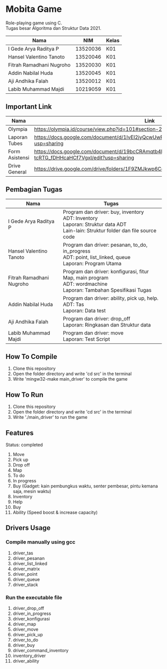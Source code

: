 # Mobita Game
Role-playing game using C. <br>
Tugas besar Algoritma dan Struktur Data 2021.

Nama | NIM | Kelas
--- | --- | --- 
I Gede Arya Raditya P | 13520036 | K01 
Hansel Valentino Tanoto | 13520046 | K01 
Fitrah Ramadhani Nugroho | 13520030 | K01 
Addin Nabilal Huda | 13520045 | K01 
Aji Andhika Falah | 13520012 | K01 
Labib Muhammad Majdi | 10219059 | K01 

## Important Link
Nama | Link 
--- | --- 
Olympia | https://olympia.id/course/view.php?id=101#section-2  
Laporan Tubes | https://docs.google.com/document/d/1IvEI2jyQcwUwPL1SW3IiQymsRt1lKr02ppNrqrMn3sM/edit?usp=sharing 
Form Asistensi | https://docs.google.com/document/d/19bcCRAmqtb4Ipg7mcIXh14-tcRTG_fDHHcaHCf7VgxI/edit?usp=sharing 
Drive General | https://drive.google.com/drive/folders/1F9ZMJkwp6CqOKKLyZvfg7MpT1Xmx2UxH?usp=sharing

## Pembagian Tugas
Nama | Tugas
--- | ---
I Gede Arya Raditya P | Program dan driver: buy, inventory <br> ADT: Inventory <br> Laporan: Struktur data ADT <br> Lain-lain: Struktur folder dan file source code |
Hansel Valentino Tanoto | Program dan driver: pesanan, to_do, in_progress <br> ADT: point, list_linked, queue <br> Laporan: Program Utama |
Fitrah Ramadhani Nugroho | Program dan driver: konfigurasi, fitur Map, main program <br> ADT: wordmachine <br> Laporan: Tambahan Spesifikasi Tugas |
Addin Nabilal Huda | Program dan driver: ability, pick up, help. <br> ADT: Tas <br> Laporan: Data test |
Aji Andhika Falah | Program dan driver: drop_off <br> Laporan: Ringkasan dan Struktur data |
Labib Muhammad Majdi | Program dan driver: move <br> Laporan: Test Script |

## How To Compile
1. Clone this repository
2. Open the folder directory and write 'cd src' in the terminal
3. Write 'mingw32-make main_driver' to compile the game

## How To Run
1. Clone this repository
2. Open the folder directory and write 'cd src' in the terminal
3. Write './main_driver' to run the game

## Features
Status: completed
1. Move
2. Pick up
3. Drop off
4. Map
5. To do
6. In progress
7. Buy (Gadget: kain pembungkus waktu, senter pembesar, pintu kemana saja, mesin waktu)
8. Inventory
9. Help
10. Buy
11. Ability (Speed boost & increase capacity)

## Drivers Usage
### Compile manually using gcc
1. driver_tas
2. driver_pesanan
3. driver_list_linked
4. driver_matrix
5. driver_point
6. driver_queue
7. driver_stack

### Run the executable file
1. driver_drop_off
2. driver_in_progress
3. driver_konfigurasi
4. driver_map
5. driver_move
6. driver_pick_up
7. driver_to_do
8. driver_buy
9. driver_command_inventory
10. inventory_driver
11. driver_ability
